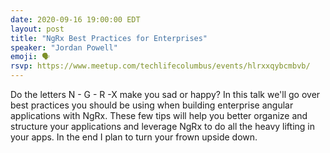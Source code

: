 ```yaml
---
date: 2020-09-16 19:00:00 EDT
layout: post
title: "NgRx Best Practices for Enterprises"
speaker: "Jordan Powell"
emoji: 🗣
rsvp: https://www.meetup.com/techlifecolumbus/events/hlrxxqybcmbvb/
---
```


Do the letters N - G - R -X make you sad or happy? In this talk we'll go over best practices you should be using when building enterprise angular applications with NgRx. These few tips will help you better organize and structure your applications and leverage NgRx to do all the heavy lifting in your apps. In the end I plan to turn your frown upside down.
